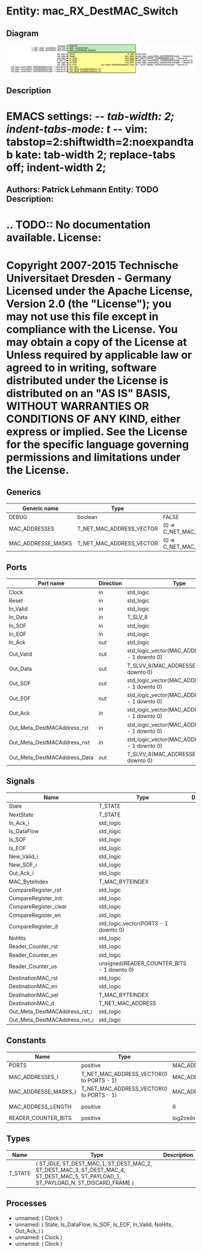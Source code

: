 # Entity: mac_RX_DestMAC_Switch

## Diagram

![Diagram](mac_RX_DestMAC_Switch.svg "Diagram")
## Description

EMACS settings: -*-  tab-width: 2; indent-tabs-mode: t -*-
vim: tabstop=2:shiftwidth=2:noexpandtab
kate: tab-width 2; replace-tabs off; indent-width 2;
=============================================================================
Authors:				 	Patrick Lehmann
Entity:				 	TODO
Description:
-------------------------------------
.. TODO:: No documentation available.
License:
=============================================================================
Copyright 2007-2015 Technische Universitaet Dresden - Germany
Licensed under the Apache License, Version 2.0 (the "License");
you may not use this file except in compliance with the License.
You may obtain a copy of the License at
Unless required by applicable law or agreed to in writing, software
distributed under the License is distributed on an "AS IS" BASIS,
WITHOUT WARRANTIES OR CONDITIONS OF ANY KIND, either express or implied.
See the License for the specific language governing permissions and
limitations under the License.
=============================================================================
## Generics

| Generic name       | Type                     | Value                          | Description |
| ------------------ | ------------------------ | ------------------------------ | ----------- |
| DEBUG              | boolean                  | FALSE                          |             |
| MAC_ADDRESSES      | T_NET_MAC_ADDRESS_VECTOR | (0 => C_NET_MAC_ADDRESS_EMPTY) |             |
| MAC_ADDRESSE_MASKS | T_NET_MAC_ADDRESS_VECTOR | (0 => C_NET_MAC_MASK_DEFAULT)  |             |
## Ports

| Port name                    | Direction | Type                                                | Description |
| ---------------------------- | --------- | --------------------------------------------------- | ----------- |
| Clock                        | in        | std_logic                                           |             |
| Reset                        | in        | std_logic                                           |             |
| In_Valid                     | in        | std_logic                                           |             |
| In_Data                      | in        | T_SLV_8                                             |             |
| In_SOF                       | in        | std_logic                                           |             |
| In_EOF                       | in        | std_logic                                           |             |
| In_Ack                       | out       | std_logic                                           |             |
| Out_Valid                    | out       | std_logic_vector(MAC_ADDRESSES'length - 1 downto 0) |             |
| Out_Data                     | out       | T_SLVV_8(MAC_ADDRESSES'length - 1 downto 0)         |             |
| Out_SOF                      | out       | std_logic_vector(MAC_ADDRESSES'length - 1 downto 0) |             |
| Out_EOF                      | out       | std_logic_vector(MAC_ADDRESSES'length - 1 downto 0) |             |
| Out_Ack                      | in        | std_logic_vector(MAC_ADDRESSES'length - 1 downto 0) |             |
| Out_Meta_DestMACAddress_rst  | in        | std_logic_vector(MAC_ADDRESSES'length - 1 downto 0) |             |
| Out_Meta_DestMACAddress_nxt  | in        | std_logic_vector(MAC_ADDRESSES'length - 1 downto 0) |             |
| Out_Meta_DestMACAddress_Data | out       | T_SLVV_8(MAC_ADDRESSES'length - 1 downto 0)         |             |
## Signals

| Name                          | Type                                       | Description |
| ----------------------------- | ------------------------------------------ | ----------- |
| State                         | T_STATE                                    |             |
| NextState                     | T_STATE                                    |             |
| In_Ack_i                      | std_logic                                  |             |
| Is_DataFlow                   | std_logic                                  |             |
| Is_SOF                        | std_logic                                  |             |
| Is_EOF                        | std_logic                                  |             |
| New_Valid_i                   | std_logic                                  |             |
| New_SOF_i                     | std_logic                                  |             |
| Out_Ack_i                     | std_logic                                  |             |
| MAC_ByteIndex                 | T_MAC_BYTEINDEX                            |             |
| CompareRegister_rst           | std_logic                                  |             |
| CompareRegister_init          | std_logic                                  |             |
| CompareRegister_clear         | std_logic                                  |             |
| CompareRegister_en            | std_logic                                  |             |
| CompareRegister_d             | std_logic_vector(PORTS - 1 downto 0)       |             |
| NoHits                        | std_logic                                  |             |
| Reader_Counter_rst            | std_logic                                  |             |
| Reader_Counter_en             | std_logic                                  |             |
| Reader_Counter_us             | unsigned(READER_COUNTER_BITS - 1 downto 0) |             |
| DestinationMAC_rst            | std_logic                                  |             |
| DestinationMAC_en             | std_logic                                  |             |
| DestinationMAC_sel            | T_MAC_BYTEINDEX                            |             |
| DestinationMAC_d              | T_NET_MAC_ADDRESS                          |             |
| Out_Meta_DestMACAddress_rst_i | std_logic                                  |             |
| Out_Meta_DestMACAddress_nxt_i | std_logic                                  |             |
## Constants

| Name                 | Type                                     | Value                           | Description    |
| -------------------- | ---------------------------------------- | ------------------------------- | -------------- |
| PORTS                | positive                                 |  MAC_ADDRESSES'length           |                |
| MAC_ADDRESSES_I      | T_NET_MAC_ADDRESS_VECTOR(0 to PORTS - 1) |  MAC_ADDRESSES                  |                |
| MAC_ADDRESSE_MASKS_I | T_NET_MAC_ADDRESS_VECTOR(0 to PORTS - 1) |  MAC_ADDRESSE_MASKS             |                |
| MAC_ADDRESS_LENGTH   | positive                                 |  6                              | MAC -> 6 bytes |
| READER_COUNTER_BITS  | positive                                 |  log2ceilnz(MAC_ADDRESS_LENGTH) |                |
## Types

| Name    | Type                                                                                                                                  | Description |
| ------- | ------------------------------------------------------------------------------------------------------------------------------------- | ----------- |
| T_STATE | ( ST_IDLE, ST_DEST_MAC_1, ST_DEST_MAC_2, ST_DEST_MAC_3, ST_DEST_MAC_4, ST_DEST_MAC_5, ST_PAYLOAD_1, ST_PAYLOAD_N, ST_DISCARD_FRAME )  |             |
## Processes
- unnamed: ( Clock )
- unnamed: ( State, Is_DataFlow, Is_SOF, Is_EOF, In_Valid, NoHits, Out_Ack_i )
- unnamed: ( Clock )
- unnamed: ( Clock )
